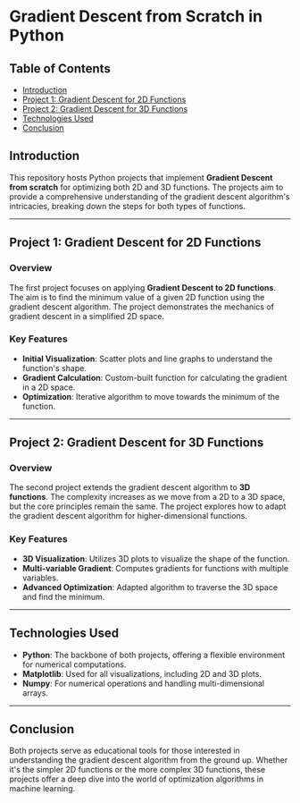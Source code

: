 # Gradient Descent from Scratch in Python

## Table of Contents

- [Introduction](#introduction)
- [Project 1: Gradient Descent for 2D Functions](#project-1-gradient-descent-for-2d-functions)
- [Project 2: Gradient Descent for 3D Functions](#project-2-gradient-descent-for-3d-functions)
- [Technologies Used](#technologies-used)
- [Conclusion](#conclusion)

## **Introduction**

This repository hosts Python projects that implement **Gradient Descent from scratch** for optimizing both 2D and 3D functions. The projects aim to provide a comprehensive understanding of the gradient descent algorithm's intricacies, breaking down the steps for both types of functions.

---

## **Project 1: Gradient Descent for 2D Functions**

### **Overview**

The first project focuses on applying **Gradient Descent to 2D functions**. The aim is to find the minimum value of a given 2D function using the gradient descent algorithm. The project demonstrates the mechanics of gradient descent in a simplified 2D space.

### **Key Features**

- **Initial Visualization**: Scatter plots and line graphs to understand the function's shape.
- **Gradient Calculation**: Custom-built function for calculating the gradient in a 2D space.
- **Optimization**: Iterative algorithm to move towards the minimum of the function.

---

## **Project 2: Gradient Descent for 3D Functions**

### **Overview**

The second project extends the gradient descent algorithm to **3D functions**. The complexity increases as we move from a 2D to a 3D space, but the core principles remain the same. The project explores how to adapt the gradient descent algorithm for higher-dimensional functions.

### **Key Features**

- **3D Visualization**: Utilizes 3D plots to visualize the shape of the function.
- **Multi-variable Gradient**: Computes gradients for functions with multiple variables.
- **Advanced Optimization**: Adapted algorithm to traverse the 3D space and find the minimum.

---

## **Technologies Used**

- **Python**: The backbone of both projects, offering a flexible environment for numerical computations.
- **Matplotlib**: Used for all visualizations, including 2D and 3D plots.
- **Numpy**: For numerical operations and handling multi-dimensional arrays.

---

## **Conclusion**

Both projects serve as educational tools for those interested in understanding the gradient descent algorithm from the ground up. Whether it's the simpler 2D functions or the more complex 3D functions, these projects offer a deep dive into the world of optimization algorithms in machine learning.

